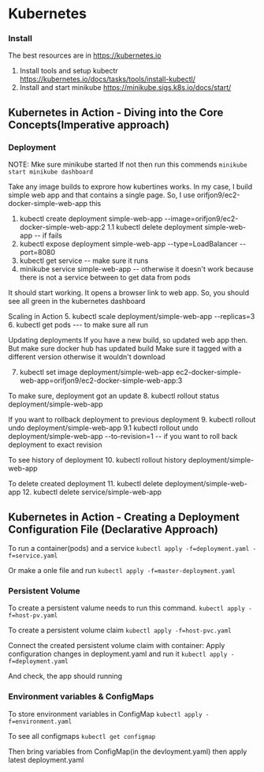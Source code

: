 # Kubernetes

### Install 
The best resources are in https://kubernetes.io

1. Install tools and setup kubectr https://kubernetes.io/docs/tasks/tools/install-kubectl/
2. Install and start minikube https://minikube.sigs.k8s.io/docs/start/


## Kubernetes in Action - Diving into the Core Concepts(Imperative approach)

### Deployment
NOTE: Mke sure minikube started
If not then run this commends
`
minikube start
minikube dashboard
`

Take any image builds to exprore how kubertines works. In my case, I build simple web app and that contains a single page. So, I use orifjon9/ec2-docker-simple-web-app this

1. kubectl create deployment simple-web-app --image=orifjon9/ec2-docker-simple-web-app:2
    1.1 kubectl delete deployment simple-web-app -- if fails
2. kubectl expose deployment simple-web-app --type=LoadBalancer --port=8080
3. kubectl get service -- make sure it runs
4. minikube service simple-web-app -- otherwise it doesn't work because there is not a service between to get data from pods

It should start working. It opens a browser link to web app. So, you should see all green in the kubernetes dashboard

Scaling in Action
5. kubectl scale deployment/simple-web-app --replicas=3
6. kubectl get pods     --- to make sure all run

Updating deployments
If you have a new build, so updated web app then. But make sure docker hub has updated build
Make sure it tagged with a different version otherwise it wouldn't download

7. kubectl set image deployment/simple-web-app ec2-docker-simple-web-app=orifjon9/ec2-docker-simple-web-app:3

To make sure, deployment got an update
8. kubectl rollout status deployment/simple-web-app

If you want to rollback deployment to previous deployment
9. kubectl rollout undo deployment/simple-web-app
    9.1 kubectl rollout undo deployment/simple-web-app --to-revision=1 --  if you want to roll back deployment to exact revision

To see history of deployment
10. kubectl rollout history deployment/simple-web-app

To delete created deployment
11. kubectl delete deployment/simple-web-app
12. kubectl delete service/simple-web-app

## Kubernetes in Action - Creating a Deployment Configuration File (Declarative Approach)

To run a container(pods) and a service
`kubectl apply -f=deployment.yaml -f=service.yaml`

Or make a onle file and run
`kubectl apply -f=master-deployment.yaml`

### Persistent Volume
To create a persistent valume needs to run this command.
`kubectl apply -f=host-pv.yaml`

To create a persistent volume claim
`kubectl apply -f=host-pvc.yaml`

Connect the created persistent volume claim with container:
Apply configuration changes in deployment.yaml and run it
`kubectl apply -f=deployment.yaml`

And check, the app should running

### Environment variables & ConfigMaps
To store environment variables in ConfigMap
`kubectl apply -f=environment.yaml`

To see all configmaps
`kubectl get configmap`

Then bring variables from ConfigMap(in the devloyment.yaml) then apply latest deployment.yaml 